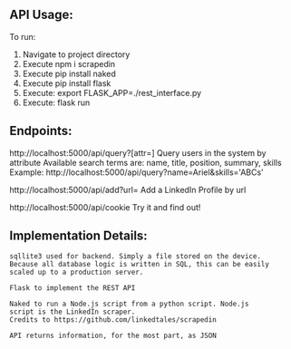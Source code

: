 ## API Usage: 

To run:
1. Navigate to project directory
1. Execute npm i scrapedin
1. Execute pip install naked
1. Execute pip install flask
1. Execute: export FLASK_APP=./rest_interface.py
1. Execute: flask run

## Endpoints:

http://localhost:5000/api/query?[attr=]
	Query users in the system by attribute
	Available search terms are:
		name, title, position, summary, skills
	Example: http://localhost:5000/api/query?name=Ariel&skills='ABCs'
	
http://localhost:5000/api/add?url=
	Add a LinkedIn Profile by url
	
http://localhost:5000/api/cookie
	Try it and find out!

## Implementation Details:

	sqllite3 used for backend. Simply a file stored on the device. 
	Because all database logic is written in SQL, this can be easily 
	scaled up to a production server.
	
	Flask to implement the REST API
	
	Naked to run a Node.js script from a python script. Node.js 
	script is the LinkedIn scraper.
	Credits to https://github.com/linkedtales/scrapedin
	
	API returns information, for the most part, as JSON